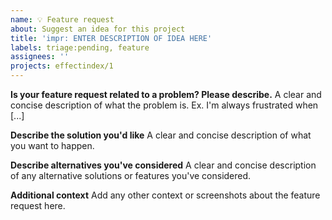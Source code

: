 ```yaml
---
name: 💡 Feature request
about: Suggest an idea for this project
title: 'impr: ENTER DESCRIPTION OF IDEA HERE'
labels: triage:pending, feature
assignees: ''
projects: effectindex/1
---
```


**Is your feature request related to a problem? Please describe.**
A clear and concise description of what the problem is. Ex. I'm always frustrated when [...]

**Describe the solution you'd like**
A clear and concise description of what you want to happen.

**Describe alternatives you've considered**
A clear and concise description of any alternative solutions or features you've considered.

**Additional context**
Add any other context or screenshots about the feature request here.
